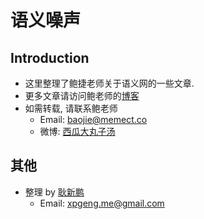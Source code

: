 # 语义噪声

## Introduction
- 这里整理了鲍捷老师关于语义网的一些文章.
- 更多文章请访问鲍老师的[博客](http://baojie.org)
- 如需转载, 请联系鲍老师
    - Email: baojie@memect.co
    - 微博: [西瓜大丸子汤](http://weibo.com/xiguadawanzitang?refer_flag=1001030102_&is_all=1)


## 其他
- 整理 by [耿新鹏](http://github.com/xpgeng)
    - Email: xpgeng.me@gmail.com
